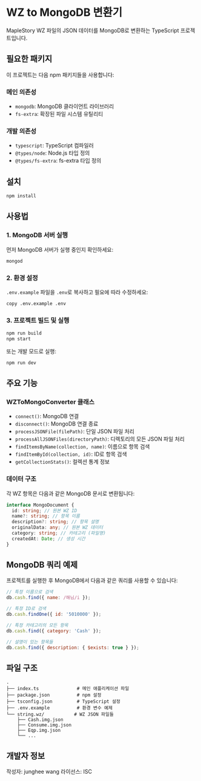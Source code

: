 # WZ to MongoDB 변환기

MapleStory WZ 파일의 JSON 데이터를 MongoDB로 변환하는 TypeScript 프로젝트입니다.

## 필요한 패키지

이 프로젝트는 다음 npm 패키지들을 사용합니다:

### 메인 의존성

- `mongodb`: MongoDB 클라이언트 라이브러리
- `fs-extra`: 확장된 파일 시스템 유틸리티

### 개발 의존성

- `typescript`: TypeScript 컴파일러
- `@types/node`: Node.js 타입 정의
- `@types/fs-extra`: fs-extra 타입 정의

## 설치

```bash
npm install
```

## 사용법

### 1. MongoDB 서버 실행

먼저 MongoDB 서버가 실행 중인지 확인하세요:

```bash
mongod
```

### 2. 환경 설정

`.env.example` 파일을 `.env`로 복사하고 필요에 따라 수정하세요:

```bash
copy .env.example .env
```

### 3. 프로젝트 빌드 및 실행

```bash
npm run build
npm start
```

또는 개발 모드로 실행:

```bash
npm run dev
```

## 주요 기능

### WZToMongoConverter 클래스

- `connect()`: MongoDB 연결
- `disconnect()`: MongoDB 연결 종료
- `processJSONFile(filePath)`: 단일 JSON 파일 처리
- `processAllJSONFiles(directoryPath)`: 디렉토리의 모든 JSON 파일 처리
- `findItemsByName(collection, name)`: 이름으로 항목 검색
- `findItemById(collection, id)`: ID로 항목 검색
- `getCollectionStats()`: 컬렉션 통계 정보

### 데이터 구조

각 WZ 항목은 다음과 같은 MongoDB 문서로 변환됩니다:

```typescript
interface MongoDocument {
  id: string; // 원본 WZ ID
  name?: string; // 항목 이름
  description?: string; // 항목 설명
  originalData: any; // 원본 WZ 데이터
  category: string; // 카테고리 (파일명)
  createdAt: Date; // 생성 시간
}
```

## MongoDB 쿼리 예제

프로젝트를 실행한 후 MongoDB에서 다음과 같은 쿼리를 사용할 수 있습니다:

```javascript
// 특정 이름으로 검색
db.cash.find({ name: /해님/i });

// 특정 ID로 검색
db.cash.findOne({ id: '5010000' });

// 특정 카테고리의 모든 항목
db.cash.find({ category: 'Cash' });

// 설명이 있는 항목들
db.cash.find({ description: { $exists: true } });
```

## 파일 구조

```
.
├── index.ts              # 메인 애플리케이션 파일
├── package.json          # npm 설정
├── tsconfig.json         # TypeScript 설정
├── .env.example          # 환경 변수 예제
└── string.wz/           # WZ JSON 파일들
    ├── Cash.img.json
    ├── Consume.img.json
    ├── Eqp.img.json
    └── ...
```

## 개발자 정보

작성자: junghee wang
라이선스: ISC
